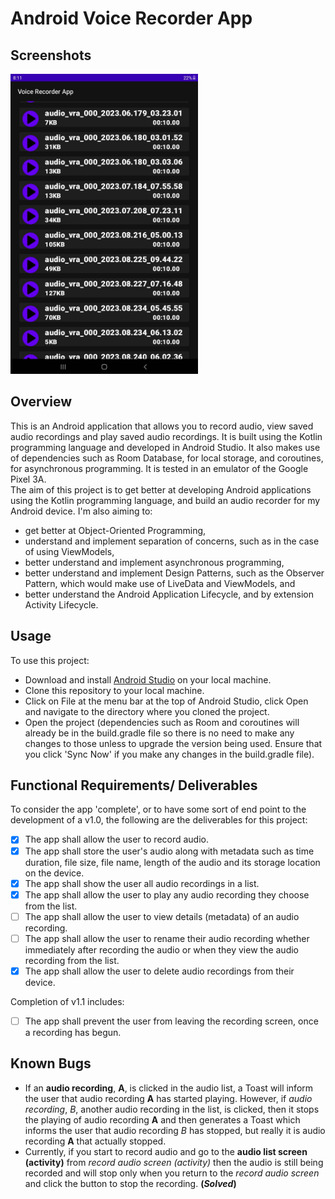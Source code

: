 # Android Voice Recorder App

## Screenshots
<img src="img/project_voice_recorder.jpg" height=480px width=auto alt="Screenshot: Voice Recorder App Audio List">

## Overview
This is an Android application that allows you to record audio, view saved audio recordings and play saved audio recordings. It is built using the Kotlin programming language and developed in Android Studio. It also makes use of dependencies such as Room Database, for local storage, and coroutines, for asynchronous programming. It is tested in an emulator of the Google Pixel 3A.  
The aim of this project is to get better at developing Android applications using the Kotlin programming language, and build an audio recorder for my Android device. I'm also aiming to:
* get better at Object-Oriented Programming,
* understand and implement separation of concerns, such as in the case of using ViewModels,
* better understand and implement asynchronous programming,
* better understand and implement Design Patterns, such as the Observer Pattern, which would make use of LiveData and ViewModels, and
* better understand the Android Application Lifecycle, and by extension Activity Lifecycle.

## Usage
To use this project:
* Download and install [Android Studio](https://developer.android.com/studio) on your local machine.
* Clone this repository to your local machine.
* Click on File at the menu bar at the top of Android Studio, click Open and navigate to the directory where you cloned the project.
* Open the project (dependencies such as Room and coroutines will already be in the build.gradle file so there is no need to make any changes to those unless to upgrade the version being used. Ensure that you click 'Sync Now' if you make any changes in the build.gradle file).

## Functional Requirements/ Deliverables
To consider the app 'complete', or to have some sort of end point to the development of a v1.0, the following are the deliverables for this project:
- [X] The app shall allow the user to record audio.
- [X] The app shall store the user's audio along with metadata such as time duration, file size, file name, length of the audio and its storage location on the device.
- [X] The app shall show the user all audio recordings in a list.
- [X] The app shall allow the user to play any audio recording they choose from the list.
- [ ] The app shall allow the user to view details (metadata) of an audio recording.
- [ ] The app shall allow the user to rename their audio recording whether immediately after recording the audio or when they view the audio recording from the list.
- [X] The app shall allow the user to delete audio recordings from their device.

Completion of v1.1 includes:
- [ ] The app shall prevent the user from leaving the recording screen, once a recording has begun.

## Known Bugs
- If an **audio recording**, **A**, is clicked in the audio list, a Toast will inform the user that audio recording **A** has started playing. However, if *audio recording*, *B*, another audio recording in the list, is clicked, then it stops the playing of audio recording **A** and then generates a Toast which informs the user that audio recording _B_ has stopped, but really it is audio recording **A** that actually stopped.
- Currently, if you start to record audio and go to the **audio list screen (activity)** from _record audio screen (activity)_ then the audio is still being recorded and will stop only when you return to the _record audio screen_ and click the button to stop the recording. **(_Solved_)**
